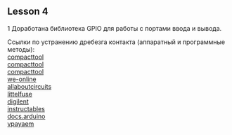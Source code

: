 ## Lesson 4 <br>

1 Доработана библиотека GPIO для работы с портами ввода и вывода. <br>

Ссылки по устранению дребезга контакта (аппаратный и программные методы): <br>
[compacttool](https://compacttool.ru/praktika/ustranenie-drebezga-kontaktov-chast-1---trigger-shmitta)<br>
[compacttool](https://compacttool.ru/praktika/ustranenie-drebezga-kontaktov-chast-2---mikroskhema-mc14490)<br>
[compacttool](https://compacttool.ru/praktika/ustranenie-drebezga-kontaktov-chast-3---mikroskhemy-max6816max6817max6818)<br>
[we-online](https://www.we-online.com/catalog/media/o185480v410%20SN015_Contact%20debounce%20circuit%20for%20switches.pdf)<br>
[allaboutcircuits](https://www.allaboutcircuits.com/textbook/digital/chpt-4/contact-bounce/)<br>
[littelfuse](https://www.littelfuse.com/assetdocs/understand-the-difference-between-contact-chatter-and-contact-bounce?assetguid=aee6dbbe-d11a-4329-8b8b-cd179f2e0174)<br>
[digilent](https://digilent.com/reference/learn/microprocessor/tutorials/debouncing-via-software/start?srsltid=AfmBOoqd9Ezfz4mstvP-od0PFKH0nby56toXLT_JUqMfk_bvApbaPyJJ)<br>
[instructables](https://www.instructables.com/Beginning-Microcontrollers-Part-9-Button-and-Softw/)<br>
[docs.arduino](https://docs.arduino.cc/built-in-examples/digital/Debounce/#code)<br>
[vpayaem](https://vpayaem.ru/inf_drebezg1.html)<br>

